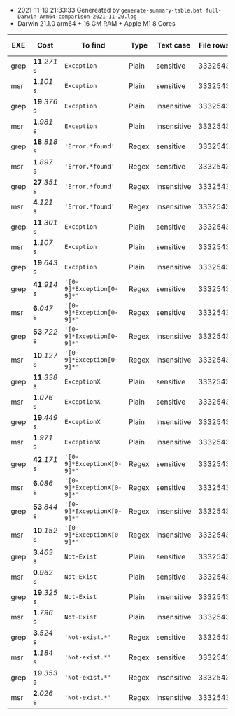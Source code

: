 * 2021-11-19 21:33:33  Genereated by ```generate-summary-table.bat full-Darwin-Arm64-comparison-2021-11-20.log``` 
* Darwin 21.1.0 arm64 + 16 GM RAM + Apple M1 8 Cores 

| EXE | Cost | To find | Type | Text case | File rows | File size | System Info |
| -- | -- | -- | -- | -- | -- | -- | -- |
| grep | **11**.*271* s | ```Exception``` | Plain | sensitive | 3332543 | 1.39 GB |  |
| msr | **1**.*101* s | ```Exception``` | Plain | sensitive | 3332543 | 1.39 GB |  |
| grep | **19**.*376* s | ```Exception``` | Plain | insensitive | 3332543 | 1.39 GB |  |
| msr | **1**.*981* s | ```Exception``` | Plain | insensitive | 3332543 | 1.39 GB |  |
| grep | **18**.*818* s | ```'Error.*found'``` | Regex | sensitive | 3332543 | 1.39 GB |  |
| msr | **1**.*897* s | ```'Error.*found'``` | Regex | sensitive | 3332543 | 1.39 GB |  |
| grep | **27**.*351* s | ```'Error.*found'``` | Regex | insensitive | 3332543 | 1.39 GB |  |
| msr | **4**.*121* s | ```'Error.*found'``` | Regex | insensitive | 3332543 | 1.39 GB |  |
| grep | **11**.*301* s | ```Exception``` | Plain | sensitive | 3332543 | 1.39 GB |  |
| msr | **1**.*107* s | ```Exception``` | Plain | sensitive | 3332543 | 1.39 GB |  |
| grep | **19**.*643* s | ```Exception``` | Plain | insensitive | 3332543 | 1.39 GB |  |
| grep | **41**.*914* s | ```'[0-9]*Exception[0-9]*'``` | Regex | sensitive | 3332543 | 1.39 GB |  |
| msr | **6**.*047* s | ```'[0-9]*Exception[0-9]*'``` | Regex | sensitive | 3332543 | 1.39 GB |  |
| grep | **53**.*722* s | ```'[0-9]*Exception[0-9]*'``` | Regex | insensitive | 3332543 | 1.39 GB |  |
| msr | **10**.*127* s | ```'[0-9]*Exception[0-9]*'``` | Regex | insensitive | 3332543 | 1.39 GB |  |
| grep | **11**.*338* s | ```ExceptionX``` | Plain | sensitive | 3332543 | 1.39 GB |  |
| msr | **1**.*076* s | ```ExceptionX``` | Plain | sensitive | 3332543 | 1.39 GB |  |
| grep | **19**.*449* s | ```ExceptionX``` | Plain | insensitive | 3332543 | 1.39 GB |  |
| msr | **1**.*971* s | ```ExceptionX``` | Plain | insensitive | 3332543 | 1.39 GB |  |
| grep | **42**.*171* s | ```'[0-9]*ExceptionX[0-9]*'``` | Regex | sensitive | 3332543 | 1.39 GB |  |
| msr | **6**.*086* s | ```'[0-9]*ExceptionX[0-9]*'``` | Regex | sensitive | 3332543 | 1.39 GB |  |
| grep | **53**.*844* s | ```'[0-9]*ExceptionX[0-9]*'``` | Regex | insensitive | 3332543 | 1.39 GB |  |
| msr | **10**.*152* s | ```'[0-9]*ExceptionX[0-9]*'``` | Regex | insensitive | 3332543 | 1.39 GB |  |
| grep | **3**.*463* s | ```Not-Exist``` | Plain | sensitive | 3332543 | 1.39 GB |  |
| msr | **0**.*962* s | ```Not-Exist``` | Plain | sensitive | 3332543 | 1.39 GB |  |
| grep | **19**.*325* s | ```Not-Exist``` | Plain | insensitive | 3332543 | 1.39 GB |  |
| msr | **1**.*796* s | ```Not-Exist``` | Plain | insensitive | 3332543 | 1.39 GB |  |
| grep | **3**.*524* s | ```'Not-exist.*'``` | Regex | sensitive | 3332543 | 1.39 GB |  |
| msr | **1**.*184* s | ```'Not-exist.*'``` | Regex | sensitive | 3332543 | 1.39 GB |  |
| grep | **19**.*353* s | ```'Not-exist.*'``` | Regex | insensitive | 3332543 | 1.39 GB |  |
| msr | **2**.*026* s | ```'Not-exist.*'``` | Regex | insensitive | 3332543 | 1.39 GB |  |
